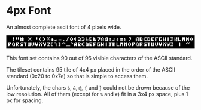 4px Font
========

An almost complete ascii font of 4 pixels wide.

![Preview](preview2_x4.png)  

This font set contains 90 out of 96 visible characters of the ASCII standard.

The tileset contains 95 tile of 4x4 px placed in the order of the ASCII 
standard (0x20 to 0x7e) so that is simple to access them.

Unfortunately, the chars `$`, `&`, `@`, `{` and `}` could not be drown because 
of the low resolution. All of them (except for `%` and `#`) fit in a 3x4 px 
space, plus 1 px for spacing.
